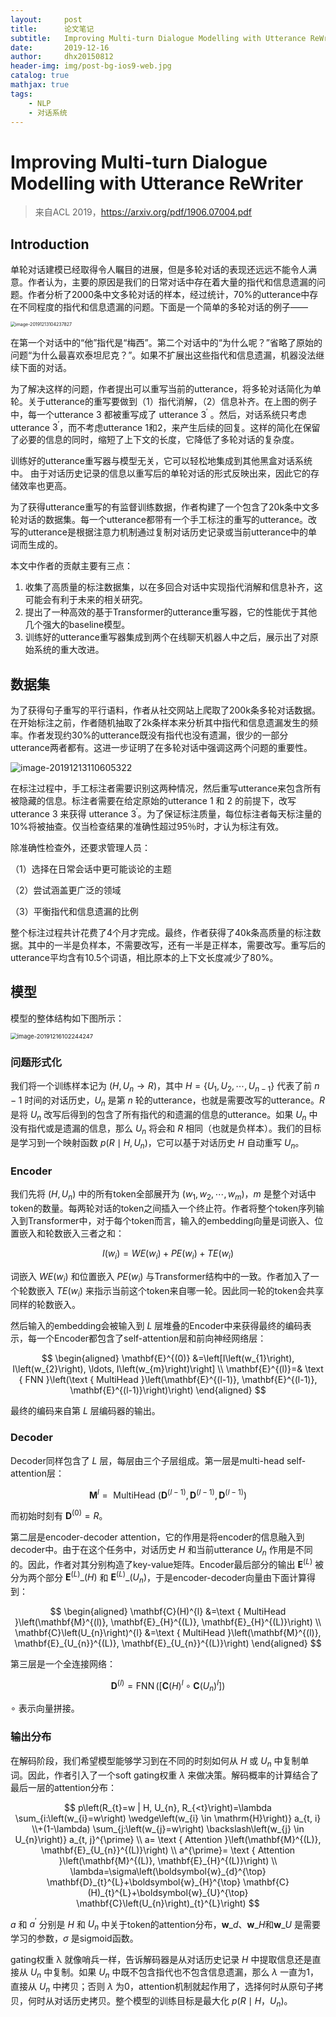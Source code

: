 ```yaml
---
layout:     post
title:      论文笔记
subtitle:   Improving Multi-turn Dialogue Modelling with Utterance ReWriter
date:       2019-12-16
author:     dhx20150812
header-img: img/post-bg-ios9-web.jpg
catalog: true
mathjax: true
tags:
    - NLP
    - 对话系统
---
```


# Improving Multi-turn Dialogue Modelling with Utterance ReWriter

>来自ACL 2019，https://arxiv.org/pdf/1906.07004.pdf

## Introduction

单轮对话建模已经取得令人瞩目的进展，但是多轮对话的表现还远远不能令人满意。作者认为，主要的原因是我们的日常对话中存在着大量的指代和信息遗漏的问题。作者分析了2000条中文多轮对话的样本，经过统计，70%的utterance中存在不同程度的指代和信息遗漏的问题。下面是一个简单的多轮对话的例子——

<img src="https://note.youdao.com/yws/api/personal/file/WEB0359bf9b63981716a269e1e98f6694a2?method=download&shareKey=f6193241573552c5b168720d2bdf2893" alt="image-20191213104237827" style="zoom:50%;" />

在第一个对话中的“他”指代是“梅西”。第二个对话中的“为什么呢？”省略了原始的问题“为什么最喜欢泰坦尼克？”。如果不扩展出这些指代和信息遗漏，机器没法继续下面的对话。

为了解决这样的问题，作者提出可以重写当前的utterance，将多轮对话简化为单轮。关于utterance的重写要做到（1）指代消解，（2）信息补齐。在上图的例子中，每一个utterance 3 都被重写成了 utterance $3^{'}$ 。然后，对话系统只考虑utterance $3^{'}$，而不考虑utterance 1和2，来产生后续的回复。这样的简化在保留了必要的信息的同时，缩短了上下文的长度，它降低了多轮对话的复杂度。

训练好的utterance重写器与模型无关，它可以轻松地集成到其他黑盒对话系统中。 由于对话历史记录的信息以重写后的单轮对话的形式反映出来，因此它的存储效率也更高。

为了获得utterance重写的有监督训练数据，作者构建了一个包含了20k条中文多轮对话的数据集。每一个utterance都带有一个手工标注的重写的utterance。改写的utterance是根据注意力机制通过复制对话历史记录或当前utterance中的单词而生成的。

本文中作者的贡献主要有三点：

1.  收集了高质量的标注数据集，以在多回合对话中实现指代消解和信息补齐，这可能会有利于未来的相关研究。
2.  提出了一种高效的基于Transformer的utterance重写器，它的性能优于其他几个强大的baseline模型。
3.  训练好的utterance重写器集成到两个在线聊天机器人中之后，展示出了对原始系统的重大改进。

## 数据集

为了获得句子重写的平行语料，作者从社交网站上爬取了200k条多轮对话数据。在开始标注之前，作者随机抽取了2k条样本来分析其中指代和信息遗漏发生的频率。作者发现约30%的utterance既没有指代也没有遗漏，很少的一部分utterance两者都有。这进一步证明了在多轮对话中强调这两个问题的重要性。

<img src="https://note.youdao.com/yws/api/personal/file/WEBf2a64d9f3e8be2f00a2f2874fdc393ae?method=download&shareKey=910e749c33cc9b9ab35e68506b7b3e50" alt="image-20191213110605322" style="zoom: is 30%;" />

在标注过程中，手工标注者需要识别这两种情况，然后重写utterance来包含所有被隐藏的信息。标注者需要在给定原始的utterance 1 和 2 的前提下，改写utterance 3 来获得 utterance $3^{'}$。为了保证标注质量，每位标注者每天标注量的10%将被抽查。仅当检查结果的准确性超过95％时，才认为标注有效。

除准确性检查外，还要求管理人员：

（1）选择在日常会话中更可能谈论的主题

（2）尝试涵盖更广泛的领域

（3）平衡指代和信息遗漏的比例

整个标注过程共计花费了4个月才完成。最终，作者获得了40k条高质量的标注数据。其中的一半是负样本，不需要改写，还有一半是正样本，需要改写。重写后的utterance平均含有10.5个词语，相比原本的上下文长度减少了80%。

## 模型

模型的整体结构如下图所示：

<img src="https://note.youdao.com/yws/api/personal/file/WEBe15da8d2ca9e01ae1a9a37f8201b34a5?method=download&amp;shareKey=0071f2b59510a3606795b4fe84e038f5" alt="image-20191216102244247" style="zoom:67%;" />

### 问题形式化

我们将一个训练样本记为 $(H,U_n \rightarrow R)$，其中 $H=\{U_1,U_2,\cdots,U_{n-1}\}$ 代表了前 $n-1$ 时间的对话历史，$U_n$ 是第 $n$ 轮的utterance，也就是需要改写的utterance。$R$ 是将 $U_n$ 改写后得到的包含了所有指代的和遗漏的信息的utterance。如果 $U_n$ 中没有指代或是遗漏的信息，那么 $U_n$ 将会和 $R$ 相同（也就是负样本）。我们的目标是学习到一个映射函数  $p(R \mid H,U_n)$，它可以基于对话历史 $H$ 自动重写 $U_n$。

### Encoder



我们先将 $(H,U_n)$ 中的所有token全部展开为 $(w_1,w_2,\cdots,w_m)$，$m$ 是整个对话中token的数量。每两轮对话的token之间插入一个终止符。作者将整个token序列输入到Transformer中，对于每个token而言，输入的embedding向量是词嵌入、位置嵌入和轮数嵌入三者之和：

$$
I\left(w_{i}\right)=W E\left(w_{i}\right)+P E\left(w_{i}\right)+T E\left(w_{i}\right)
$$

词嵌入 $WE(w_i)$ 和位置嵌入 $PE(w_i)$ 与Transformer结构中的一致。作者加入了一个轮数嵌入 $TE(w_i)$ 来指示当前这个token来自哪一轮。因此同一轮的token会共享同样的轮数嵌入。

然后输入的embedding会被输入到 $L$ 层堆叠的Encoder中来获得最终的编码表示，每一个Encoder都包含了self-attention层和前向神经网络层：

$$
\begin{aligned} \mathbf{E}^{(0)} &=\left[I\left(w_{1}\right), I\left(w_{2}\right), \ldots, I\left(w_{m}\right)\right] \\ \mathbf{E}^{(l)}=& \text { FNN }\left(\text { MultiHead }\left(\mathbf{E}^{(l-1)}, \mathbf{E}^{(l-1)}, \mathbf{E}^{(l-1)}\right)\right) \end{aligned}
$$

最终的编码来自第 $L$ 层编码器的输出。

### Decoder

Decoder同样包含了 $L$ 层，每层由三个子层组成。第一层是multi-head self-attention层：

$$
\mathbf{M}^{l}=\text { MultiHead }\left(\mathbf{D}^{(l-1)}, \mathbf{D}^{(l-1)}, \mathbf{D}^{(l-1)}\right)
$$

而初始时刻有 $\mathbf{D}^{(0)}=R$。

第二层是encoder-decoder attention，它的作用是将encoder的信息融入到decoder中。由于在这个任务中，对话历史 $H$ 和当前utterance $U_n$ 作用是不同的。因此，作者对其分别构造了key-value矩阵。Encoder最后部分的输出 $\mathbf{E}^{(L)}$ 被分为两个部分 $\mathbf{E}^{(L)}\_{(H)}$ 和 $\mathbf{E}^{(L)}\_{(U_n)}$，于是encoder-decoder向量由下面计算得到：

$$
\begin{aligned} \mathbf{C}(H)^{l} &=\text { MultiHead }\left(\mathbf{M}^{(l)}, \mathbf{E}_{H}^{(L)}, \mathbf{E}_{H}^{(L)}\right) \\ \mathbf{C}\left(U_{n}\right)^{l} &=\text { MultiHead }\left(\mathbf{M}^{(l)}, \mathbf{E}_{U_{n}}^{(L)}, \mathbf{E}_{U_{n}}^{(L)}\right) \end{aligned}
$$

第三层是一个全连接网络：

$$
\mathbf{D}^{(l)}=\operatorname{FNN}\left(\left[\mathbf{C}(H)^{l} \circ \mathbf{C}\left(U_{n}\right)^{l}\right]\right)
$$

$\circ$ 表示向量拼接。

### 输出分布

在解码阶段，我们希望模型能够学习到在不同的时刻如何从 $H$ 或 $U_n$ 中复制单词。因此，作者引入了一个soft gating权重 $\lambda$ 来做决策。解码概率的计算结合了最后一层的attention分布：

$$
p\left(R_{t}=w | H, U_{n}, R_{<t}\right)=\lambda  \sum_{i:\left(w_{i}=w\right) \wedge\left(w_{i} \in \mathrm{H}\right)} a_{t, i} \\+(1-\lambda)  \sum_{j:\left(w_{j}=w\right) \backslash\left(w_{j} \in U_{n}\right)} a_{t, j}^{\prime} \\ a= \text { Attention }\left(\mathbf{M}^{(L)}, \mathbf{E}_{U_{n}}^{(L)}\right) \\ a^{\prime}= \text { Attention }\left(\mathbf{M}^{(L)}, \mathbf{E}_{H}^{(L)}\right) \\ \lambda=\sigma\left(\boldsymbol{w}_{d}^{\top} \mathbf{D}_{t}^{L}+\boldsymbol{w}_{H}^{\top} \mathbf{C}(H)_{t}^{L}+\boldsymbol{w}_{U}^{\top} \mathbf{C}\left(U_{n}\right)_{t}^{L}\right)
$$

$a$ 和 $a^{\prime}$ 分别是 $H$ 和 $U_n$ 中关于token的attention分布，$\boldsymbol{w}\_{d}$、$\boldsymbol{w}\_{H}$和$\boldsymbol{w}\_{U}$ 是需要学习的参数，$\sigma$ 是sigmoid函数。

gating权重 λ 就像哨兵一样，告诉解码器是从对话历史记录 $H$ 中提取信息还是直接从 $U_n$ 中复制。如果 $U_n$ 中既不包含指代也不包含信息遗漏，那么 $\lambda$ 一直为1，直接从 $U_n$ 中拷贝；否则 $\lambda$ 为0，attention机制就起作用了，选择何时从原句子拷贝，何时从对话历史拷贝。整个模型的训练目标是最大化 $p(R \mid H，U_n)$。


